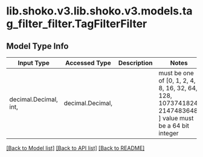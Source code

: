 # lib.shoko.v3.lib.shoko.v3.models.tag_filter_filter.TagFilterFilter

## Model Type Info
Input Type | Accessed Type | Description | Notes
------------ | ------------- | ------------- | -------------
decimal.Decimal, int,  | decimal.Decimal,  |  | must be one of [0, 1, 2, 4, 8, 16, 32, 64, 128, 1073741824, 2147483648, ] value must be a 64 bit integer

[[Back to Model list]](../../README.md#documentation-for-models) [[Back to API list]](../../README.md#documentation-for-api-endpoints) [[Back to README]](../../README.md)

